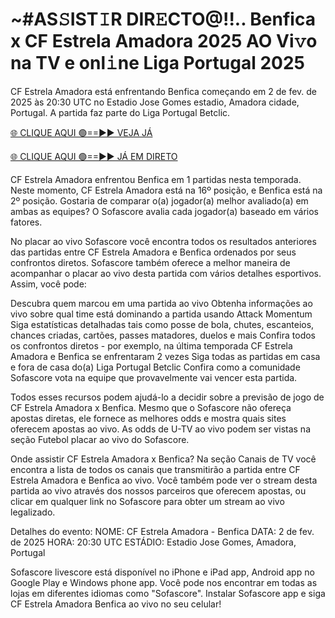 # ~#AS𝚂IST𝙸R DIR𝙴CTO@!!.. Benfica x CF Estrela Amadora 2025 AO Vi𝚟o na TV e onl𝚒ne Liga Portugal 2025 #

CF Estrela Amadora está enfrentando Benfica começando em 2 de fev. de 2025 às 20:30 UTC no Estadio Jose Gomes estadio, Amadora cidade, Portugal. A partida faz parte do Liga Portugal Betclic.

[🌐 CLIQUE AQUI 🟢==►► VEJA JÁ](https://t.co/78UTWrXSHx)

[🌐 CLIQUE AQUI 🟢==►► JÁ EM DIRETO](https://t.co/78UTWrXSHx)

CF Estrela Amadora enfrentou Benfica em 1 partidas nesta temporada. Neste momento, CF Estrela Amadora está na 16º posição, e Benfica está na 2º posição. Gostaria de comparar o(a) jogador(a) melhor avaliado(a) em ambas as equipes? O Sofascore avalia cada jogador(a) baseado em vários fatores.

No placar ao vivo Sofascore você encontra todos os resultados anteriores das partidas entre CF Estrela Amadora e Benfica ordenados por seus confrontos diretos. Sofascore também oferece a melhor maneira de acompanhar o placar ao vivo desta partida com vários detalhes esportivos. Assim, você pode:

Descubra quem marcou em uma partida ao vivo
Obtenha informações ao vivo sobre qual time está dominando a partida usando Attack Momentum
Siga estatísticas detalhadas tais como posse de bola, chutes, escanteios, chances criadas, cartões, passes matadores, duelos e mais
Confira todos os confrontos diretos - por exemplo, na última temporada CF Estrela Amadora e Benfica se enfrentaram 2 vezes
Siga todas as partidas em casa e fora de casa do(a) Liga Portugal Betclic
Confira como a comunidade Sofascore vota na equipe que provavelmente vai vencer esta partida.

Todos esses recursos podem ajudá-lo a decidir sobre a previsão de jogo de CF Estrela Amadora x Benfica. Mesmo que o Sofascore não ofereça apostas diretas, ele fornece as melhores odds e mostra quais sites oferecem apostas ao vivo. As odds de U-TV ao vivo podem ser vistas na seção Futebol placar ao vivo do Sofascore.

Onde assistir CF Estrela Amadora x Benfica? Na seção Canais de TV você encontra a lista de todos os canais que transmitirão a partida entre CF Estrela Amadora e Benfica ao vivo. Você também pode ver o stream desta partida ao vivo através dos nossos parceiros que oferecem apostas, ou clicar em qualquer link no Sofascore para obter um stream ao vivo legalizado.

Detalhes do evento:
NOME: CF Estrela Amadora - Benfica
DATA: 2 de fev. de 2025
HORA: 20:30 UTC
ESTÁDIO: Estadio Jose Gomes, Amadora, Portugal

Sofascore livescore está disponível no iPhone e iPad app, Android app no Google Play e Windows phone app. Você pode nos encontrar em todas as lojas em diferentes idiomas como "Sofascore". Instalar Sofascore app e siga CF Estrela Amadora Benfica ao vivo no seu celular!
